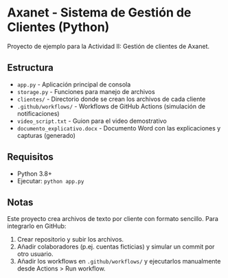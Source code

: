 # Axanet - Sistema de Gestión de Clientes (Python)

Proyecto de ejemplo para la Actividad II: Gestión de clientes de Axanet.

## Estructura
- `app.py` - Aplicación principal de consola
- `storage.py` - Funciones para manejo de archivos
- `clientes/` - Directorio donde se crean los archivos de cada cliente
- `.github/workflows/` - Workflows de GitHub Actions (simulación de notificaciones)
- `video_script.txt` - Guion para el video demostrativo
- `documento_explicativo.docx` - Documento Word con las explicaciones y capturas (generado)

## Requisitos
- Python 3.8+
- Ejecutar: `python app.py`

## Notas
Este proyecto crea archivos de texto por cliente con formato sencillo. Para integrarlo en GitHub:
1. Crear repositorio y subir los archivos.
2. Añadir colaboradores (p.ej. cuentas ficticias) y simular un commit por otro usuario.
3. Añadir los workflows en `.github/workflows/` y ejecutarlos manualmente desde Actions > Run workflow.
